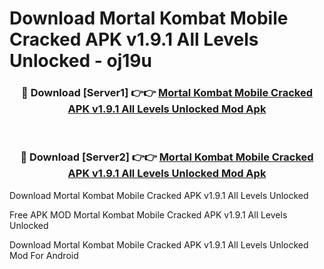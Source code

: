# Download Mortal Kombat Mobile Cracked APK v1.9.1 All Levels Unlocked - oj19u



<div align="center">
<h3>🔴 Download [Server1] 👉👉 <a href="https://momento.my/?title=Mortal_Kombat_Mobile_Cracked_APK_v1.9.1_All_Levels_Unlocked">Mortal Kombat Mobile Cracked APK v1.9.1 All Levels Unlocked Mod Apk</a></h3><br>

<h3>🔴 Download [Server2] 👉👉 <a href="https://momento.my/?title=Mortal_Kombat_Mobile_Cracked_APK_v1.9.1_All_Levels_Unlocked">Mortal Kombat Mobile Cracked APK v1.9.1 All Levels Unlocked Mod Apk</a></h3>
</div>



Download Mortal Kombat Mobile Cracked APK v1.9.1 All Levels Unlocked 

Free APK MOD Mortal Kombat Mobile Cracked APK v1.9.1 All Levels Unlocked 

Download Mortal Kombat Mobile Cracked APK v1.9.1 All Levels Unlocked Mod For Android
